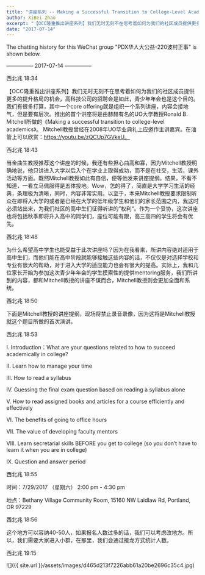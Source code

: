 ```yaml
---
title: "讲座系列 -- Making a Successful Transition to College-Level Academics"
author: XiBei Zhao
excerpt: "【OCC隆重推出讲座系列】我们无时无刻不在思考着如何为我们的社区成员提供更多的提升格局的机会，高科技公司的招聘会是如此，青少年年会也是这个目的。我们有很多打算，其中一个core offering就是组织一个系列讲座，内容会接地气，但是要有层次。推出的首个讲座将是由赫赫有名的UO大学教授Ronald B. Mitchell所做的《Making a successful transition to college-level academics》。 Mitchell教授曾经在2008年UO毕业典礼上应邀作主讲嘉宾。"
date: "2017-07-14"
---
```


The chatting history for this WeChat group "PDX华人大公益-220波村正事" is shown below.

—————  2017-07-14  —————

西北兆  18:34

【OCC隆重推出讲座系列】我们无时无刻不在思考着如何为我们的社区成员提供更多的提升格局的机会，高科技公司的招聘会是如此，青少年年会也是这个目的。我们有很多打算，其中一个core offering就是组织一个系列讲座，内容会接地气，但是要有层次。推出的首个讲座将是由赫赫有名的UO大学教授Ronald B. Mitchell所做的《Making a successful transition to college-level academics》。 Mitchell教授曾经在2008年UO毕业典礼上应邀作主讲嘉宾。在油管上可以欣赏：https://youtu.be/zQCUp7GVkeU。

西北兆  18:43

当金曲生教授推荐这个讲座的时候，我还有些担心曲高和寡，因为Mitchell教授明确地说，他只讲进入大学以后入个在学业上取得成功，而不是在社交，生活，课外活动等方面。既然Mitchell教授如此有自信，便等他发来讲座提纲。结果，不看不知道，一看立马佩服得是五体投地。Wow，怎的得了，简直是大学学习生活的经典，条理极为清晰，同时，内容非常实用。以至于，本来Mitchell教授要求限制听众在即将入大学的或者是已经在大学的低年级学生和他们的家长范围之内，我这时必须站出来，为我们社区的高中生们征得听讲的”权利“。作为一个妥协，这次讲座也将包括秋季即将升入高中的同学们，座位可能有限，高三高四的学生将会有优先。

西北兆  18:48

为什么希望高中学生也能受益于此次讲座吗？因为在我看来，所讲内容绝对适用于高中生们，而他们能在高中阶段就能够接触这些内容的话，不仅仅是对选择学校和专业有很大的帮助，对于进入大学的适应能力也会有很大的提高。实际上，我和几位家长开始为参加这次青少年年会的学生摸索性的提供mentoring服务，我们所讲到的内容，都和Mitchell教授的讲座不谋而合，Mitchell教授则会更加全面和系统。

西北兆  18:50

下面是Mitchell教授的讲座提纲，现场将禁止录音录像，因为这将是Mitchell教授就这个题目所做的首次演讲。

西北兆  18:53

I.         Introduction：What are your questions related to how to succeed academically in college?

II.        Learn how to manage your time

III.      How to read a syllabus

IV.      Guessing the final exam question based on reading a syllabus alone

V.       How to read assigned books and articles for a course efficiently and effectively

VI.      The benefits of going to office hours

VII.    The value of developing faculty mentors

VIII.   Learn secretarial skills BEFORE you get to college (so you don’t have to learn it when you are in college)

IX.      Question and answer period

西北兆  18:55

时间：7/29/2017 （星期六） 2:00 pm - 4:30 pm

地点：Bethany Village Community Room, 15160 NW Laidlaw Rd, Portland, OR 97229

西北兆  18:56

这个地方可以容纳40-50人，如果报名人数过多的话，我们可以考虑改地方。所以，我们需要大家进入小群，在那里，我们会通过接龙方式统计人数。

西北兆  19:15

![]({{ site.url }}/assets/images/d465d213f7226abb61a20be2696c35c4.jpg)
